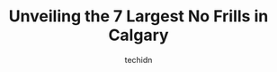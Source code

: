 ---
layout: ampstory
image: https://i0.wp.com/www.auto.or.id/wp-content/uploads/2023/06/kevins-nofrills-calgary-0-calgary-1686322548.jpeg?resize=640,853
author: techidn
featured: false
description: Calgary, Alberta, Canada is a haven for No Frills enthusiasts, boasting an impressive array of 7 top-notch establishments. Whether youre a seasoned connoisseur or simply curious to explore 
title: Unveiling the 7 Largest No Frills in Calgary
cover:
   title: Unveiling the 7 Largest No Frills in Calgary
   subtitle: AUTO.OR.ID
   background: https://www.auto.or.id/wp-content/uploads/2023/06/kevins-nofrills-calgary-0-calgary-1686322548.jpeg

pages: 
 - layout: thirds
   top: <h1>#1 Johns NOFRILLS Calgary</h1>
   bottom: "<p>This store is closer to my salon business. Great for last minute grocery.Produce is generally fresh and price is always right.I like this store because it is very clean a</p>"
   background: https://www.auto.or.id/wp-content/uploads/2023/06/kevins-nofrills-calgary-1-calgary-1686322549.jpeg
   backgroundblur: true
 - layout: thirds
   top: <h1>#2 Kevins NOFRILLS Calgary</h1>
   bottom: "<p>10233 Elbow Dr SW, Calgary, AB T2W 1E8, Canada</p>"
   background: https://www.auto.or.id/wp-content/uploads/2023/06/kevins-nofrills-calgary-2-calgary-1686322550.jpeg
   cta:
      link: https://www.auto.or.id/unveiling-the-7-largest-no-frills-in-calgary/
      text: Unveiling the 7 Largest No Frills in Calgary
 - layout: thirds
   top: <h1>#3 Christines NOFRILLS Okotoks</h1>
   bottom: "<p>9 Sandstone Gate, Okotoks, AB T1S 1B1, Canada</p>"
   background: https://images.unsplash.com/photo-1629935389411-1bb0ae0d1ffe?ixlib=rb-4.0.3&ixid=MnwxMjA3fDB8MHxwaG90by1wYWdlfHx8fGVufDB8fHx8&auto=format&fit=crop&w=640&h=853&q=80
   cta:
      link: https://www.auto.or.id/unveiling-the-7-largest-no-frills-in-calgary/
      text: Unveiling the 7 Largest No Frills in Calgary
 - layout: thirds
   top: <h1>#4 Erics NOFRILLS Chestermere</h1>
   bottom: "<p>100 Rainbow Rd, Chestermere, AB T1X 0V3, Canada</p>"
   background: https://images.unsplash.com/photo-1636325780109-2d154603a3a7?ixlib=rb-4.0.3&ixid=MnwxMjA3fDB8MHxwaG90by1wYWdlfHx8fGVufDB8fHx8&auto=format&fit=crop&w=640&h=853&q=80
   cta:
      link: https://www.auto.or.id/unveiling-the-7-largest-no-frills-in-calgary/
      text: Unveiling the 7 Largest No Frills in Calgary
 - layout: thirds
   top: <h1>#5 John and Irishs NOFRILLS Calgary</h1>
   bottom: "<p>135 Carrington Plaza NW, Calgary, AB T3P 1Y3, Canada</p>"
   background: https://images.unsplash.com/photo-1610972221114-c48c6bb5d2eb?ixlib=rb-4.0.3&ixid=MnwxMjA3fDB8MHxwaG90by1wYWdlfHx8fGVufDB8fHx8&auto=format&fit=crop&w=640&h=853&q=80
   cta:
      link: https://www.auto.or.id/unveiling-the-7-largest-no-frills-in-calgary/
      text: Unveiling the 7 Largest No Frills in Calgary
 - layout: thirds
   top: <h1>#6 No Frills Super Market</h1>
   bottom: "<p>100 Rainbow Rd #401, Chestermere, AB T1X 0V3, Canada</p>"
   background: https://images.unsplash.com/photo-1507136566006-cfc505b114fc?ixlib=rb-4.0.3&ixid=MnwxMjA3fDB8MHxwaG90by1wYWdlfHx8fGVufDB8fHx8&auto=format&fit=crop&w=640&h=853&q=80
   cta:
      link: https://www.auto.or.id/unveiling-the-7-largest-no-frills-in-calgary/
      text: Unveiling the 7 Largest No Frills in Calgary
 - layout: thirds
   top: <h1>#7 Kevin and Amandas No Frills</h1>
   bottom: "<p>5401 Temple Dr NE, Calgary, AB T1Y 3R7, Canada</p>"
   background: https://images.unsplash.com/photo-1577732024748-f6ba00087e33?ixlib=rb-4.0.3&ixid=MnwxMjA3fDB8MHxwaG90by1wYWdlfHx8fGVufDB8fHx8&auto=format&fit=crop&w=640&h=853&q=80
   cta:
      link: https://www.auto.or.id/unveiling-the-7-largest-no-frills-in-calgary/
      text: Unveiling the 7 Largest No Frills in Calgary
 - layout: thirds
   middle: Continue reading...
   background: https://images.unsplash.com/photo-1533690876270-13b7a3fa7a19?ixlib=rb-4.0.3&ixid=MnwxMjA3fDB8MHxwaG90by1wYWdlfHx8fGVufDB8fHx8&auto=format&fit=crop&w=640&h=853&q=80
   cta:
      link: https://www.auto.or.id/unveiling-the-7-largest-no-frills-in-calgary/
      text: Unveiling the 7 Largest No Frills in Calgary

---